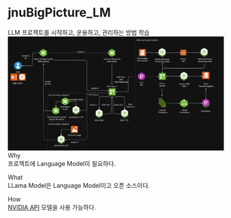 # jnuBigPicture_LM

LLM 프로젝트를 시작하고, 운용하고, 관리하는 방법 학습  
![diagram](images\diagram.png)  
Why  
프로젝트에 Language Model이 필요하다.   

What  
LLama Model은 Language Model이고 오픈 소스이다.   

How  
[NVIDIA API](https://build.nvidia.com/models) 모델을 사용 가능하다.   